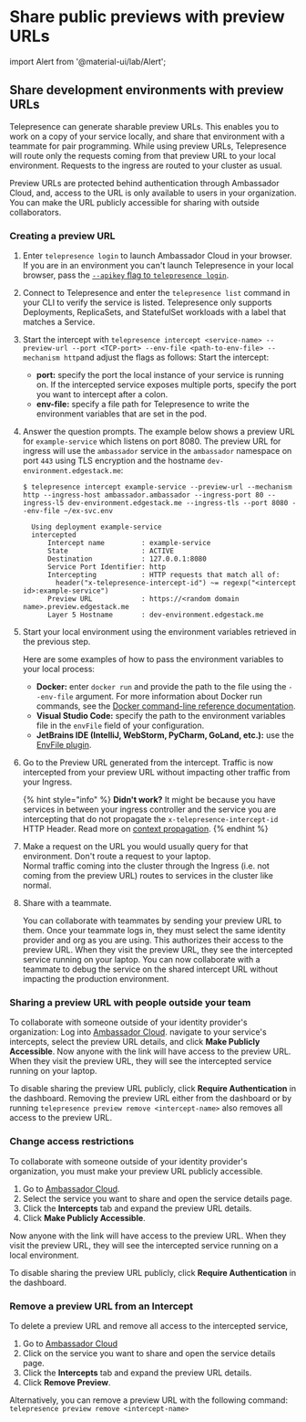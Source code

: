 # Share public previews with preview URLs

import Alert from '@material-ui/lab/Alert';

## Share development environments with preview URLs

Telepresence can generate sharable preview URLs. This enables you to work on a copy of your service locally, and share that environment with a teammate for pair programming. While using preview URLs, Telepresence will route only the requests coming from that preview URL to your local environment. Requests to the ingress are routed to your cluster as usual.

Preview URLs are protected behind authentication through Ambassador Cloud, and, access to the URL is only available to users in your organization. You can make the URL publicly accessible for sharing with outside collaborators.

### Creating a preview URL

1. Enter `telepresence login` to launch Ambassador Cloud in your browser.\
   If you are in an environment you can't launch Telepresence in your local browser, pass the [`--apikey` flag to `telepresence login`](../technical-reference/client-reference/telepresence-login.md).
2. Connect to Telepresence and enter the `telepresence list` command in your CLI to verify the service is listed. Telepresence only supports Deployments, ReplicaSets, and StatefulSet workloads with a label that matches a Service.
3. Start the intercept with `telepresence intercept <service-name> --preview-url --port <TCP-port> --env-file <path-to-env-file> --mechanism http`and adjust the flags as follows: Start the intercept:
   * **port:** specify the port the local instance of your service is running on. If the intercepted service exposes multiple ports, specify the port you want to intercept after a colon.
   * **env-file:** specify a file path for Telepresence to write the environment variables that are set in the pod.
4.  Answer the question prompts. The example below shows a preview URL for `example-service` which listens on port 8080. The preview URL for ingress will use the `ambassador` service in the `ambassador` namespace on port `443` using TLS encryption and the hostname `dev-environment.edgestack.me`:

    ```console
    $ telepresence intercept example-service --preview-url --mechanism http --ingress-host ambassador.ambassador --ingress-port 80 --ingress-l5 dev-environment.edgestack.me --ingress-tls --port 8080 --env-file ~/ex-svc.env

      Using deployment example-service
      intercepted
          Intercept name         : example-service
          State                  : ACTIVE
          Destination            : 127.0.0.1:8080
          Service Port Identifier: http
          Intercepting           : HTTP requests that match all of:
            header("x-telepresence-intercept-id") ~= regexp("<intercept id>:example-service")
          Preview URL            : https://<random domain name>.preview.edgestack.me
          Layer 5 Hostname       : dev-environment.edgestack.me
    ```
5.  Start your local environment using the environment variables retrieved in the previous step.

    Here are some examples of how to pass the environment variables to your local process:

    * **Docker:** enter `docker run` and provide the path to the file using the `--env-file` argument. For more information about Docker run commands, see the [Docker command-line reference documentation](https://docs.docker.com/engine/reference/commandline/run/#env).
    * **Visual Studio Code:** specify the path to the environment variables file in the `envFile` field of your configuration.
    * **JetBrains IDE (IntelliJ, WebStorm, PyCharm, GoLand, etc.):** use the [EnvFile plugin](https://plugins.jetbrains.com/plugin/7861-envfile).
6.  Go to the Preview URL generated from the intercept. Traffic is now intercepted from your preview URL without impacting other traffic from your Ingress.

    {% hint style="info" %}
    **Didn't work?** It might be because you have services in between your ingress controller and the service you are intercepting that do not propagate the `x-telepresence-intercept-id` HTTP Header. Read more on [context propagation](../core-concepts/context-propagation.md).
    {% endhint %}
7. Make a request on the URL you would usually query for that environment. Don't route a request to your laptop.\
   Normal traffic coming into the cluster through the Ingress (i.e. not coming from the preview URL) routes to services in the cluster like normal.
8.  Share with a teammate.

    You can collaborate with teammates by sending your preview URL to them. Once your teammate logs in, they must select the same identity provider and org as you are using. This authorizes their access to the preview URL. When they visit the preview URL, they see the intercepted service running on your laptop. You can now collaborate with a teammate to debug the service on the shared intercept URL without impacting the production environment.

### Sharing a preview URL with people outside your team

To collaborate with someone outside of your identity provider's organization: Log into [Ambassador Cloud](https://app.getambassador.io/cloud/). navigate to your service's intercepts, select the preview URL details, and click **Make Publicly Accessible**. Now anyone with the link will have access to the preview URL. When they visit the preview URL, they will see the intercepted service running on your laptop.

To disable sharing the preview URL publicly, click **Require Authentication** in the dashboard. Removing the preview URL either from the dashboard or by running `telepresence preview remove <intercept-name>` also removes all access to the preview URL.

### Change access restrictions

To collaborate with someone outside of your identity provider's organization, you must make your preview URL publicly accessible.

1. Go to [Ambassador Cloud](https://app.getambassador.io/cloud/).
2. Select the service you want to share and open the service details page.
3. Click the **Intercepts** tab and expand the preview URL details.
4. Click **Make Publicly Accessible**.

Now anyone with the link will have access to the preview URL. When they visit the preview URL, they will see the intercepted service running on a local environment.

To disable sharing the preview URL publicly, click **Require Authentication** in the dashboard.

### Remove a preview URL from an Intercept

To delete a preview URL and remove all access to the intercepted service,

1. Go to [Ambassador Cloud](https://app.getambassador.io/cloud/)
2. Click on the service you want to share and open the service details page.
3. Click the **Intercepts** tab and expand the preview URL details.
4. Click **Remove Preview**.

Alternatively, you can remove a preview URL with the following command: `telepresence preview remove <intercept-name>`
